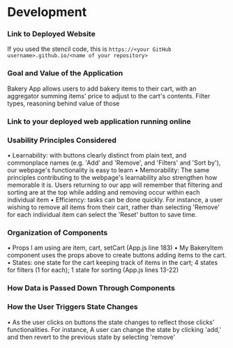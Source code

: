 # Development

### Link to Deployed Website
If you used the stencil code, this is `https://<your GitHub username>.github.io/<name of your repository>`

### Goal and Value of the Application
Bakery App allows users to add bakery items to their cart, with an aggregator summing items' price to adjust to the cart's contents.
Filter types, reasoning behind value of those
### Link to your deployed web application running online


### Usability Principles Considered
• Learnability: with buttons clearly distinct from plain text, and commonplace names (e.g. 'Add' and 'Remove', and 'Filters' and 'Sort by'), our webpage's functionality is easy to learn
• Memorability: The same principles contributing to the webpage's learnability also strengthen how memorable it is. Users returning to our app will remember that filtering and sorting are at the top while adding and removing occur within each individual item
• Efficiency: tasks can be done quickly. For instance, a user wishing to remove all items from their cart, rather than selecting 'Remove' for each individual item can select the 'Reset' button to save time.

### Organization of Components
• Props I am using are item, cart, setCart (App.js line 183)
• My BakeryItem component uses the props above to create buttons adding items to the cart. 
• States: one state for the cart keeping track of items in the cart; 4 states for filters (1 for each); 1 state for sorting (App.js lines 13-22)

### How Data is Passed Down Through Components


### How the User Triggers State Changes
• As the user clicks on buttons the state changes to reflect those clicks' functionalities. For instance, A user can change the state by clicking 'add,' and then revert to the previous state by selecting 'remove'


<!-- QUESTIONS FOR TA: readme, deployment -->
<!-- notes: add type title above filter sets -->
<!-- readme q: explain the data being passed into bakeryitem through props. the reasoning behind item, cart, etc selections -->